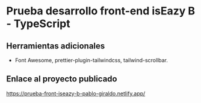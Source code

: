 # Prueba desarrollo front-end isEazy B - TypeScript 

## Herramientas adicionales

- Font Awesome, prettier-plugin-tailwindcss, tailwind-scrollbar. 

## Enlace al proyecto publicado

https://prueba-front-iseazy-b-pablo-giraldo.netlify.app/
